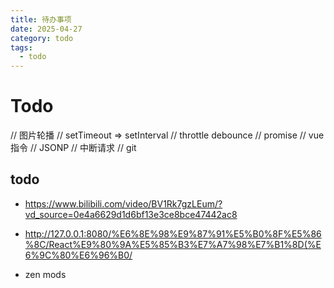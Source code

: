 ```yaml
---
title: 待办事项
date: 2025-04-27
category: todo
tags:
  - todo
---
```


# Todo

// 图片轮播
// setTimeout => setInterval
// throttle debounce
// promise
// vue 指令
// JSONP
// 中断请求
// git

## todo

- https://www.bilibili.com/video/BV1Rk7gzLEum/?vd_source=0e4a6629d1d6bf13e3ce8bce47442ac8

- http://127.0.0.1:8080/%E6%8E%98%E9%87%91%E5%B0%8F%E5%86%8C/React%E9%80%9A%E5%85%B3%E7%A7%98%E7%B1%8D(%E6%9C%80%E6%96%B0/

- zen mods

